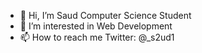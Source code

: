 - 👋 Hi, I’m Saud Computer Science Student
- 👀 I’m interested in Web Development
- 📫 How to reach me Twitter: @_s2ud1



